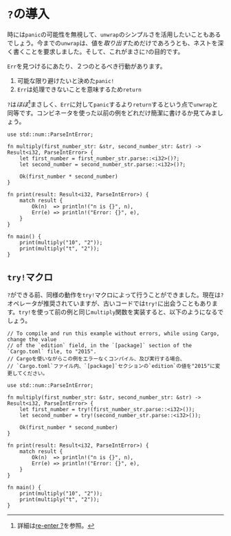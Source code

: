 <!--
# Introducing `?`
-->
# `?`の導入

<!--
Sometimes we just want the simplicity of `unwrap` without the possibility of
a `panic`. Until now, `unwrap` has forced us to nest deeper and deeper when
what we really wanted was to get the variable *out*. This is exactly the purpose of `?`.
-->
時には`panic`の可能性を無視して、`unwrap`のシンプルさを活用したいこともあるでしょう。今までの`unwrap`は、値を*取り出す*ためだけであろうとも、ネストを深く書くことを要求しました。そして、これがまさに`?`の目的です。

<!--
Upon finding an `Err`, there are two valid actions to take:
-->
`Err`を見つけるにあたり、２つのとるべき行動があります。

<!--
1. `panic!` which we already decided to try to avoid if possible
2. `return` because an `Err` means it cannot be handled
-->
1. 可能な限り避けたいと決めた`panic!`
2. `Err`は処理できないことを意味するため`return`

<!--
`?` is *almost*[^†] exactly equivalent to an `unwrap` which `return`s
instead of `panic`king on `Err`s. Let's see how we can simplify the earlier
example that used combinators:
-->
`?`は*ほぼ*[^†]まさしく、`Err`に対して`panic`するより`return`するという点で`unwrap`と同等です。コンビネータを使った以前の例をどれだけ簡潔に書けるか見てみましょう。

```rust,editable
use std::num::ParseIntError;

fn multiply(first_number_str: &str, second_number_str: &str) -> Result<i32, ParseIntError> {
    let first_number = first_number_str.parse::<i32>()?;
    let second_number = second_number_str.parse::<i32>()?;

    Ok(first_number * second_number)
}

fn print(result: Result<i32, ParseIntError>) {
    match result {
        Ok(n)  => println!("n is {}", n),
        Err(e) => println!("Error: {}", e),
    }
}

fn main() {
    print(multiply("10", "2"));
    print(multiply("t", "2"));
}
```

<!--
## The `try!` macro
-->
## `try!`マクロ

<!--
Before there was `?`, the same functionality was achieved with the `try!` macro.
The `?` operator is now recommended, but you may still find `try!` when looking
at older code. The same `multiply` function from the previous example
would look like this using `try!`:
-->
`?`ができる前、同様の動作を`try!`マクロによって行うことができました。現在は`?`オペレータが推奨されていますが、古いコードでは`try!`に出会うこともあります。`try!`を使って前の例と同じ`multiply`関数を実装すると、以下のようになるでしょう。

```rust,editable
// To compile and run this example without errors, while using Cargo, change the value 
// of the `edition` field, in the `[package]` section of the `Cargo.toml` file, to "2015".
// Cargoを使いながらこの例をエラーなくコンパイル、及び実行する場合、
// `Cargo.toml`ファイル内、`[package]`セクションの`edition`の値を"2015"に変更してください。

use std::num::ParseIntError;

fn multiply(first_number_str: &str, second_number_str: &str) -> Result<i32, ParseIntError> {
    let first_number = try!(first_number_str.parse::<i32>());
    let second_number = try!(second_number_str.parse::<i32>());

    Ok(first_number * second_number)
}

fn print(result: Result<i32, ParseIntError>) {
    match result {
        Ok(n)  => println!("n is {}", n),
        Err(e) => println!("Error: {}", e),
    }
}

fn main() {
    print(multiply("10", "2"));
    print(multiply("t", "2"));
}
```


<!--
[^†]: See [re-enter ?][re_enter_?] for more details.
-->
[^†]: 詳細は[re-enter ?][re_enter_?]を参照。

[re_enter_?]: ../multiple_error_types/reenter_question_mark.md
